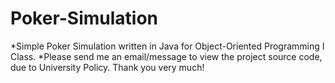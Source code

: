 # Poker-Simulation
*Simple Poker Simulation written in Java for Object-Oriented Programming I Class.
*Please send me an email/message to view the project source code, due to University Policy. Thank you very much!
